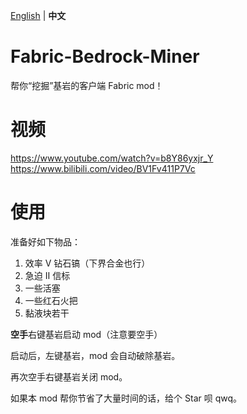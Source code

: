 [English](https://github.com/FLXYan2333/Fabric-Bedrock-Miner/blob/master/README.md) | **中文**

# Fabric-Bedrock-Miner
帮你“挖掘”基岩的客户端 Fabric mod！

# 视频
https://www.youtube.com/watch?v=b8Y86yxjr_Y  
https://www.bilibili.com/video/BV1Fv411P7Vc

# 使用
准备好如下物品：
1. 效率 Ⅴ 钻石镐（下界合金也行） 
2. 急迫 Ⅱ 信标
3. 一些活塞
4. 一些红石火把
5. 黏液块若干

**空手**右键基岩启动 mod（注意要空手）

启动后，左键基岩，mod 会自动破除基岩。

再次空手右键基岩关闭 mod。

如果本 mod 帮你节省了大量时间的话，给个 Star 呗 qwq。

